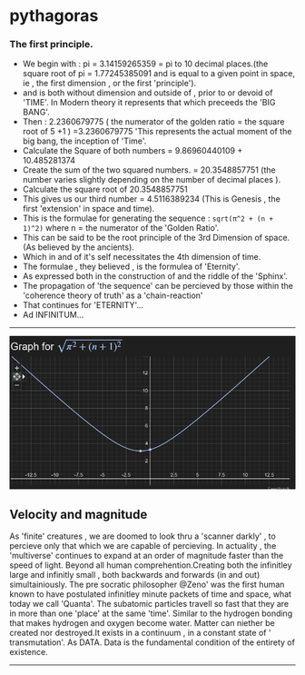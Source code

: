 # pythagoras

### The first principle.

* We begin with :  pi = 3.14159265359 = pi to 10 decimal places.(the square root of pi = 1.77245385091 and is equal to a given point in space, ie , the first dimension , or the first 'principle').
* and is both without dimension and outside of , prior to or devoid of 'TIME'. In Modern theory it represents that which preceeds the 'BIG BANG'.
* Then : 2.2360679775 ( the numerator of the golden ratio = the square root of 5 +1 ) =3.2360679775 'This represents the actual moment of the big bang, the inception of 'Time'.
* Calculate the Square of both numbers = 9.86960440109  +  10.485281374 
* Create the sum of the two squared numbers. = 20.3548857751 (the number varies slightly depending on the number of decimal places ).
* Calculate the square root of 20.3548857751 
* This gives us our third number =  4.5116389234 (This is Genesis , the first 'extension' in space and time).
* This is the formulae for generating the sequence : ```sqrt(π^2 + (n + 1)^2)``` where n = the numerator of the 'Golden Ratio'.
* This can be said to be the root principle of the 3rd Dimension of space.(As believed by the ancients).
* Which in and of it's self necessitates the 4th dimension of time.
* The formulae , they believed , is the formulea of 'Eternity'.
* As expressed both in the construction of and the riddle of the 'Sphinx'.
* The propagation of 'the sequence' can be percieved by those within the 'coherence theory of truth' as a 'chain-reaction'
* That continues for 'ETERNITY'...
* Ad INFINITUM...
  
 *************************************************************************************************************************************************************************
 ![eternity](eternity2.png) 

 ## Velocity and magnitude

 As 'finite' creatures , we are doomed to look thru a 'scanner darkly' , to percieve only that which we are capable of percieving.
 In actuality , the 'multiverse' continues to expand at an order of magnitude faster than the speed of light.
 Beyond all human comprehention.Creating both the infinitley large and infinitly small , both backwards and forwards (in and out) simultainiously.
 The pre socratic philosopher @Zeno' was the first human known to have postulated infinitley minute packets of time and space, what today we call 'Quanta'.
 The subatomic particles travell so fast that they are in more than one 'place' at the same 'time'.
 Similar to the hydrogen bonding that makes hydrogen and oxygen become water.
 Matter can niether be created nor destroyed.It exists in a continuum , in a constant state of ' transmutation'.
 As DATA.
 Data is the fundamental condition of the entirety of existence.
 ***********************************************************************************************************************************************************************
## 
 
 
 
 
 
 
